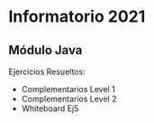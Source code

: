 # Informatorio 2021
## Módulo Java 

Ejercicios Resueltos:
- Complementarios Level 1
- Complementarios Level 2
- Whiteboard Ej5
